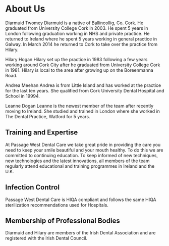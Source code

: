 # About Us

Diarmuid Twomey
Diarmuid is a native of Ballincollig, Co. Cork. He graduated from University College
Cork in 2003. He spent 5 years in London following graduation working in NHS and private practice. He
returned to Ireland where he spent 5 years working in general practice in Galway. In March 2014 he returned to Cork to take over the practice from Hilary.

Hilary Hogan
Hilary set up the practice in 1983 following a few years working around Cork City after he graduated from University College Cork in 1981. Hilary is local to the area after growing up on the Boreenmanna Road.

Andrea Meehan
Andrea is from Little Island and has worked at the practice for the last ten years. She qualified from Cork University Dental Hospital and School in 19994.

Leanne Dogan
Leanne is the newest member of the team after recently moving to Ireland. She studied and trained in London where she worked in The Dental Practice, Watford for 5 years.


## Training and Expertise

At Passage West Dental Care we take great pride in providing the care you
need to keep your smile beautiful and your mouth healthy.  To do this we
are committed to continuing education.  To keep informed of new
techniques, new technologies and the latest innovations,  all members of the team
regularly attend educational and training programmes in Ireland and the
U.K.

## Infection Control

Passage West Dental Care is HIQA compliant and follows the same HIQA
sterilization recommendations used for Hospitals.

## Membership of Professional Bodies

Diarmuid and Hilary are members of the Irish Dental Association and are registered with
the Irish Dental Council. 
